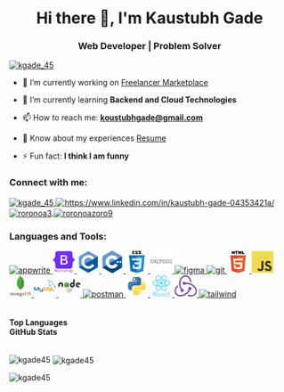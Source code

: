 <h1 align="center">Hi there 👋, I'm Kaustubh Gade</h1>
<h3 align="center">Web Developer | Problem Solver</h3>


<p align="left">
  <a href="https://twitter.com/kgade_45" target="_blank">
    <img src="https://img.shields.io/twitter/follow/kgade_45?logo=twitter&style=for-the-badge" alt="kgade_45" />
  </a>
</p>

- 🔭 I’m currently working on [Freelancer Marketplace](https://github.com/KGade45/Freelancer)

- 🌱 I’m currently learning **Backend and Cloud Technologies**

- 📫 How to reach me: **koustubhgade@gmail.com**

- 📄 Know about my experiences [Resume](https://drive.google.com/file/d/1mjhlRxZGvUimFqMC9YU-9ZlA5WyFlATf/view?usp=drive_link)

- ⚡ Fun fact: **I think I am funny**

<h3 align="left">Connect with me:</h3>
<p align="left">
  <a href="https://twitter.com/kgade_45" target="_blank">
    <img align="center" src="https://raw.githubusercontent.com/rahuldkjain/github-profile-readme-generator/master/src/images/icons/Social/twitter.svg" alt="kgade_45" height="30" width="40" />
  </a>
  <a href="https://www.linkedin.com/in/kaustubh-gade-04353421a/" target="_blank">
    <img align="center" src="https://raw.githubusercontent.com/rahuldkjain/github-profile-readme-generator/master/src/images/icons/Social/linked-in-alt.svg" alt="https://www.linkedin.com/in/kaustubh-gade-04353421a/" height="30" width="40" />
  </a>
  <a href="https://codeforces.com/profile/roronoa3" target="_blank">
    <img align="center" src="https://raw.githubusercontent.com/rahuldkjain/github-profile-readme-generator/master/src/images/icons/Social/codeforces.svg" alt="roronoa3" height="30" width="40" />
  </a>
  <a href="https://www.leetcode.com/roronoazoro9" target="_blank">
    <img align="center" src="https://raw.githubusercontent.com/rahuldkjain/github-profile-readme-generator/master/src/images/icons/Social/leet-code.svg" alt="roronoazoro9" height="30" width="40" />
  </a>
</p>

<h3 align="left">Languages and Tools:</h3>
<p align="left">
  <a href="https://appwrite.io" target="_blank" rel="noreferrer">
    <img src="https://www.vectorlogo.zone/logos/appwriteio/appwriteio-icon.svg" alt="appwrite" width="40" height="40"/>
  </a>
   <a href="https://getbootstrap.com" target="_blank" rel="noreferrer"> <img src="https://raw.githubusercontent.com/devicons/devicon/master/icons/bootstrap/bootstrap-plain-wordmark.svg" alt="bootstrap" width="40" height="40"/> </a> <a href="https://www.cprogramming.com/" target="_blank" rel="noreferrer"> <img src="https://raw.githubusercontent.com/devicons/devicon/master/icons/c/c-original.svg" alt="c" width="40" height="40"/> </a> <a href="https://www.w3schools.com/cpp/" target="_blank" rel="noreferrer"> <img src="https://raw.githubusercontent.com/devicons/devicon/master/icons/cplusplus/cplusplus-original.svg" alt="cplusplus" width="40" height="40"/> </a> <a href="https://www.w3schools.com/css/" target="_blank" rel="noreferrer"> <img src="https://raw.githubusercontent.com/devicons/devicon/master/icons/css3/css3-original-wordmark.svg" alt="css3" width="40" height="40"/> </a> <a href="https://expressjs.com" target="_blank" rel="noreferrer"> <img src="https://raw.githubusercontent.com/devicons/devicon/master/icons/express/express-original-wordmark.svg" alt="express" width="40" height="40"/> </a> <a href="https://www.figma.com/" target="_blank" rel="noreferrer"> <img src="https://www.vectorlogo.zone/logos/figma/figma-icon.svg" alt="figma" width="40" height="40"/> </a> <a href="https://git-scm.com/" target="_blank" rel="noreferrer"> <img src="https://www.vectorlogo.zone/logos/git-scm/git-scm-icon.svg" alt="git" width="40" height="40"/> </a> <a href="https://www.w3.org/html/" target="_blank" rel="noreferrer"> <img src="https://raw.githubusercontent.com/devicons/devicon/master/icons/html5/html5-original-wordmark.svg" alt="html5" width="40" height="40"/> </a> <a href="https://developer.mozilla.org/en-US/docs/Web/JavaScript" target="_blank" rel="noreferrer"> <img src="https://raw.githubusercontent.com/devicons/devicon/master/icons/javascript/javascript-original.svg" alt="javascript" width="40" height="40"/> </a> <a href="https://www.mongodb.com/" target="_blank" rel="noreferrer"> <img src="https://raw.githubusercontent.com/devicons/devicon/master/icons/mongodb/mongodb-original-wordmark.svg" alt="mongodb" width="40" height="40"/> </a> <a href="https://www.mysql.com/" target="_blank" rel="noreferrer"> <img src="https://raw.githubusercontent.com/devicons/devicon/master/icons/mysql/mysql-original-wordmark.svg" alt="mysql" width="40" height="40"/> </a> <a href="https://nodejs.org" target="_blank" rel="noreferrer"> <img src="https://raw.githubusercontent.com/devicons/devicon/master/icons/nodejs/nodejs-original-wordmark.svg" alt="nodejs" width="40" height="40"/> </a> <a href="https://postman.com" target="_blank" rel="noreferrer"> <img src="https://www.vectorlogo.zone/logos/getpostman/getpostman-icon.svg" alt="postman" width="40" height="40"/> </a> <a href="https://www.python.org" target="_blank" rel="noreferrer"> <img src="https://raw.githubusercontent.com/devicons/devicon/master/icons/python/python-original.svg" alt="python" width="40" height="40"/> </a> <a href="https://reactjs.org/" target="_blank" rel="noreferrer"> <img src="https://raw.githubusercontent.com/devicons/devicon/master/icons/react/react-original-wordmark.svg" alt="react" width="40" height="40"/> </a> <a href="https://redux.js.org" target="_blank" rel="noreferrer"> <img src="https://raw.githubusercontent.com/devicons/devicon/master/icons/redux/redux-original.svg" alt="redux" width="40" height="40"/> </a> <a href="https://tailwindcss.com/" target="_blank" rel="noreferrer"> <img src="https://www.vectorlogo.zone/logos/tailwindcss/tailwindcss-icon.svg" alt="tailwind" width="40" height="40"/> </a> </p>
</p>


<div style="margin-top:10px;">


<div style="display: flex; justify-content: space-between;">
  <h4 style="display: inline;">
    <span style="margin-right: 72%;">
    Top Languages
    </span>
    <span style="margin-left: auto;">
    GitHub Stats
    </span>
  </h4>
</div>



<p><img align="left" src="https://github-readme-stats.vercel.app/api/top-langs?username=kgade45&show_icons=true&locale=en&layout=compact" alt="kgade45" /></p>

<p>&nbsp;<img align="center" src="https://github-readme-stats.vercel.app/api?username=kgade45&show_icons=true&locale=en" alt="kgade45" /></p>
  
</div>




<p align="left">
  <img src="https://komarev.com/ghpvc/?username=kgade45&label=Profile%20views&color=0e75b6&style=flat" alt="kgade45" />
</p>
